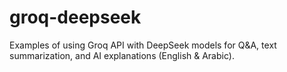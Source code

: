 # groq-deepseek
Examples of using Groq API with DeepSeek models for Q&amp;A, text summarization, and AI explanations (English &amp; Arabic).
